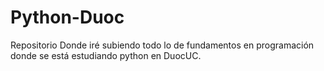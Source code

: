 # Python-Duoc

Repositorio Donde iré subiendo todo lo de fundamentos en programación donde se está estudiando python en DuocUC.
